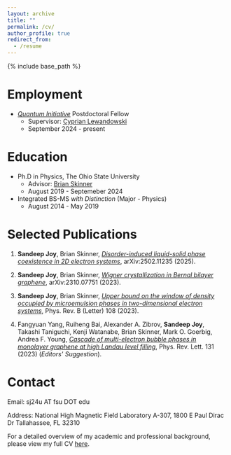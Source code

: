 ```yaml
---
layout: archive
title: ""
permalink: /cv/
author_profile: true
redirect_from:
  - /resume
---
```


{% include base_path %}


Employment
======
* *[Quantum Initiative](https://quantum.fsu.edu)* Postdoctoral Fellow
  * Supervisor: [Cyprian Lewandowski](https://nationalmaglab.org/staff/?name=CyprianLewandowski)
  * September 2024 - present

Education
======
* Ph.D in Physics, The Ohio State University 
  * Advisor: [Brian Skinner](https://sites.google.com/view/skinner-physics)
  * August 2019 - Septemeber 2024
* Integrated BS-MS *with Distinction* (Major - Physics)
  * August 2014 - May 2019
 
Selected Publications
======

1. **Sandeep Joy**, Brian Skinner, *[Disorder-induced liquid-solid phase coexistence in 2D electron systems](https://arxiv.org/abs/2502.11235)*, arXiv:2502.11235 (2025).

2. **Sandeep Joy**, Brian Skinner, *[Wigner crystallization in Bernal bilayer graphene](https://arxiv.org/abs/2310.07751)*, arXiv:2310.07751 (2023).

3. **Sandeep Joy**, Brian Skinner, *[Upper bound on the window of density occupied by microemulsion phases in two-dimensional electron systems](https://journals.aps.org/prb/abstract/10.1103/PhysRevB.108.L241110)*, Phys. Rev. B (Letter) 108 (2023).

4. Fangyuan Yang, Ruiheng Bai, Alexander A. Zibrov, **Sandeep Joy**, Takashi Taniguchi, Kenji Watanabe, Brian Skinner, Mark O. Goerbig, Andrea F. Young, *[Cascade of multi-electron bubble phases in monolayer graphene at high Landau level filling](https://journals.aps.org/prl/abstract/10.1103/PhysRevLett.131.226501)*, Phys. Rev. Lett. 131 (2023) (*Editors' Suggestion*).


Contact
======

Email: sj24u AT fsu DOT edu

Address: National High Magnetic Field Laboratory A-307, 1800 E Paul Dirac Dr Tallahassee, FL 32310


For a detailed overview of my academic and professional background, please view my full CV [here](https://sandeep-joy.github.io/files/CV_Sandeep_Joy.pdf).



